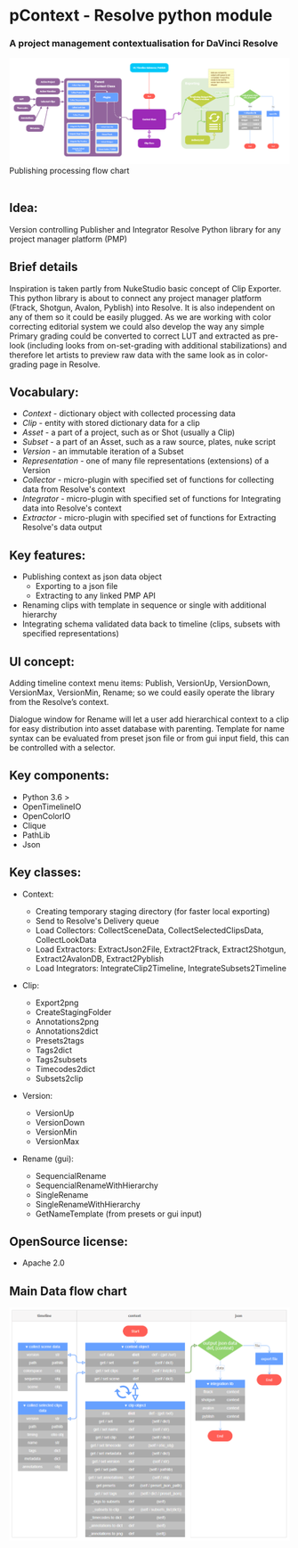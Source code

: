 # **pContext - Resolve python module**

### A project management contextualisation for DaVinci Resolve

![publishing flowchart ](README.assets/README-6be36da5.png)
</br>
Publishing processing flow chart
</br></br>

## Idea:

Version controlling Publisher and Integrator Resolve Python library for any project manager platform (PMP)

## Brief details

Inspiration is taken partly from NukeStudio basic concept of Clip Exporter. This python library is about to connect any project manager platform (Ftrack, Shotgun, Avalon, Pyblish) into Resolve. It is also independent on any of them so it could be easily plugged. As we are working with color correcting editorial system we could also develop the way any simple Primary grading could be converted to correct LUT and extracted as pre-look (including looks from on-set-grading with additional stabilizations) and therefore let artists to preview raw data with the same look as in color-grading page in Resolve.

## Vocabulary:

-   _Context_ - dictionary object with collected processing data
-   _Clip_ - entity with stored dictionary data for a clip
-   _Asset_ - a part of a project, such as or Shot (usually a Clip)
-   _Subset_ - a part of an Asset, such as a raw source, plates, nuke script
-   _Version_ - an immutable iteration of a Subset
-   _Representation_ - one of many file representations (extensions) of a Version
-   _Collector_ - micro-plugin with specified set of functions for collecting data from Resolve's context
-   _Integrator_ - micro-plugin with specified set of functions for Integrating data into Resolve's context
-   _Extractor_ - micro-plugin with specified set of functions for Extracting Resolve's data output

## Key features:

-   Publishing context as json data object
    -   Exporting to a json file
    -   Extracting to any linked PMP API
-   Renaming clips with template in sequence or single with additional hierarchy
-   Integrating schema validated data back to timeline (clips, subsets with specified representations)

## UI concept:

Adding timeline context menu items: Publish, VersionUp, VersionDown, VersionMax, VersionMin, Rename; so we could easily operate the library from the Resolve’s context.

Dialogue window for Rename will let a user add hierarchical context to a clip for easy distribution into asset database with parenting. Template for name syntax can be evaluated from preset json file or from gui input field, this can be controlled with a selector.

## Key components:

-   Python 3.6 >
-   OpenTimelineIO
-   OpenColorIO
-   Clique
-   PathLib
-   Json

## Key classes:

-   Context:
    -   Creating temporary staging directory (for faster local exporting)
    -   Send to Resolve's Delivery queue
    -   Load Collectors: CollectSceneData, CollectSelectedClipsData, CollectLookData
    -   Load Extractors: ExtractJson2File, Extract2Ftrack, Extract2Shotgun, Extract2AvalonDB, Extract2Pyblish
    -   Load Integrators: IntegrateClip2Timeline, IntegrateSubsets2Timeline


-   Clip:
    -   Export2png
    -   CreateStagingFolder
    -   Annotations2png
    -   Annotations2dict
    -   Presets2tags
    -   Tags2dict
    -   Tags2subsets
    -   Timecodes2dict
    -   Subsets2clip


-   Version:
    -   VersionUp
    -   VersionDown
    -   VersionMin
    -   VersionMax


-   Rename (gui):
    -   SequencialRename
    -   SequencialRenameWithHierarchy
    -   SingleRename
    -   SingleRenameWithHierarchy
    -   GetNameTemplate (from presets or gui input)

## OpenSource license:

-   Apache 2.0

## Main Data flow chart

![flowChart](README.assets/README-a1c148cad.png)

